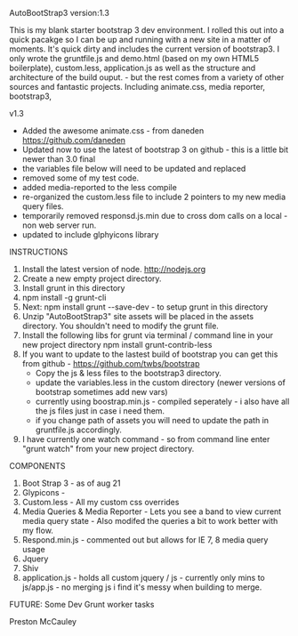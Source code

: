 
AutoBootStrap3
version:1.3

This is my blank starter bootstrap 3 dev environment. I rolled this out into a quick pacakge so I can be up and running
with a new site in a matter of moments. It's quick dirty and includes the current version of bootstrap3. 
I only wrote the gruntfile.js and demo.html (based on my own HTML5 boilerplate), custom.less, application.js as well as the structure and architecture of the build ouput. - but the rest comes from a variety of other sources and fantastic projects.
Including animate.css, media reporter, bootstrap3, 


v1.3 

* Added the awesome animate.css - from daneden https://github.com/daneden
* Updated now to use the latest of bootstrap 3 on github - this is a little bit newer than 3.0 final
* the variables file below will need to be updated and replaced
* removed some of my test code.
* added media-reported to the less compile
* re-organized the custom.less file to include 2 pointers to my new media query files.
* temporarily removed responsd.js.min due to cross dom calls on a local -non web server run.
* updated to include glphyicons library



INSTRUCTIONS
1. Install the latest version of node. http://nodejs.org
2. Create a new empty project directory.
3. Install grunt in this directory
4. npm install -g grunt-cli
5. Next: npm install grunt --save-dev - to setup grunt in this directory
6. Unzip "AutoBootStrap3" site assets will be placed in the assets directory. You shouldn't need to modify the grunt file.
7. Install the following libs for grunt via terminal / command line in your new project directory
    npm install grunt-contrib-less
8. If you want to update to the lastest build of bootstrap you can get this from github - https://github.com/twbs/bootstrap
	- Copy the js & less files to the bootstrap3 directory.
	- update the variables.less in the custom directory (newer versions of bootstrap sometimes add new vars)
	- currently using boostrap.min.js - compiled seperately - i also have all the js files just in case i need them.
	- if you change path of assets you will need to update the path in gruntfile.js accordingly.
9. I have currently one watch command - so from command line enter "grunt watch" from your new project directory.



COMPONENTS
1. Boot Strap 3 - as of aug 21
2. Glypicons - 
3. Custom.less - All my custom css overrides
4. Media Queries & Media Reporter - Lets you see a band to view current media query state - Also modifed the queries a bit to work better with my flow.
5. Respond.min.js - commented out but allows for IE 7, 8 media query usage
6. Jquery
7. Shiv
8. application.js - holds all custom jquery / js - currently only mins to js/app.js - no merging js i find it's messy when building to merge.


FUTURE:
Some Dev Grunt worker tasks


Preston McCauley

